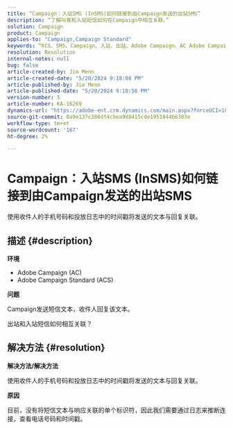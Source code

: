 ```yaml
---
title: “Campaign：入站SMS (InSMS)如何链接到由Campaign发送的出站SMS”
description: “了解叫客和入站短信如何在Campaign中相互关联。”
solution: Campaign
product: Campaign
applies-to: "Campaign,Campaign Standard"
keywords: “KCS、SMS、Campaign、入站、出站、Adobe Campaign、AC Adobe Campaign Standard、ACS、常见问题解答”
resolution: Resolution
internal-notes: null
bug: false
article-created-by: Jim Menn
article-created-date: "5/20/2024 9:18:08 PM"
article-published-by: Jim Menn
article-published-date: "5/20/2024 9:18:56 PM"
version-number: 5
article-number: KA-16269
dynamics-url: "https://adobe-ent.crm.dynamics.com/main.aspx?forceUCI=1&pagetype=entityrecord&etn=knowledgearticle&id=6d4bd16f-ee16-ef11-9f8a-6045bd006268"
source-git-commit: 0a9e137c308df4cbea9d8415cde1951844b6303e
workflow-type: tm+mt
source-wordcount: '167'
ht-degree: 2%

---
```


# Campaign：入站SMS (InSMS)如何链接到由Campaign发送的出站SMS


使用收件人的手机号码和投放日志中的时间戳将发送的文本与回复关联。

## 描述 {#description}


<b>环境</b>

- Adobe Campaign (AC)
- Adobe Campaign Standard (ACS)


<b>问题</b>

Campaign发送短信文本，收件人回复该文本。

出站和入站短信如何相互关联？


## 解决方法 {#resolution}


<b>解决方法/解决方法</b>

使用收件人的手机号码和投放日志中的时间戳将发送的文本与回复关联。

<b>原因</b>

目前，没有将短信文本与响应关联的单个标识符，因此我们需要通过日志来推断连接，查看电话号码和时间戳。


